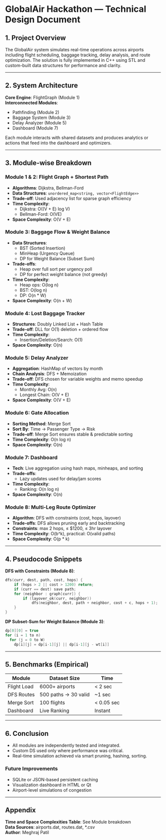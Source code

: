 #  GlobalAir Hackathon — Technical Design Document

## 1. Project Overview
The GlobalAir system simulates real-time operations across airports including flight scheduling, baggage tracking, delay analysis, and route optimization. The solution is fully implemented in C++ using STL and custom-built data structures for performance and clarity.

---

## 2. System Architecture
**Core Engine**: FlightGraph (Module 1)  
**Interconnected Modules**:
- Pathfinding (Module 2)
- Baggage System (Module 3)
- Delay Analyzer (Module 5)
- Dashboard (Module 7)

Each module interacts with shared datasets and produces analytics or actions that feed into the dashboard and optimizers.

---

## 3. Module-wise Breakdown

###  Module 1 & 2: Flight Graph + Shortest Path
- **Algorithms**: Dijkstra, Bellman-Ford
- **Data Structures**: `unordered_map<string, vector<FlightEdge>>`
- **Trade-off**: Used adjacency list for sparse graph efficiency
- **Time Complexity**:
  - Dijkstra: O((V + E) log V)
  - Bellman-Ford: O(VE)
- **Space Complexity**: O(V + E)

###  Module 3: Baggage Flow & Weight Balance
- **Data Structures**:
  - BST (Sorted Insertion)
  - MinHeap (Urgency Queue)
  - DP for Weight Balance (Subset Sum)
- **Trade-offs**:
  - Heap over full sort per urgency poll
  - DP for perfect weight balance (not greedy)
- **Time Complexity**:
  - Heap ops: O(log n)
  - BST: O(log n)
  - DP: O(n * W)
- **Space Complexity**: O(n + W)

###  Module 4: Lost Baggage Tracker
- **Structures**: Doubly Linked List + Hash Table
- **Trade-off**: DLL for O(1) deletion + ordered flow
- **Time Complexity**:
  - Insertion/Deletion/Search: O(1)
- **Space Complexity**: O(n)

###  Module 5: Delay Analyzer
- **Aggregation**: HashMap of vectors by month
- **Chain Analysis**: DFS + Memoization
- **Trade-off**: DFS chosen for variable weights and memo speedup
- **Time Complexity**:
  - Monthly Avg: O(n)
  - Longest Chain: O(V + E)
- **Space Complexity**: O(V + E)

###  Module 6: Gate Allocation
- **Sorting Method**: Merge Sort
- **Sort By**: Time → Passenger Type → Risk
- **Trade-off**: Merge Sort ensures stable & predictable sorting
- **Time Complexity**: O(n log n)
- **Space Complexity**: O(n)

###  Module 7: Dashboard
- **Tech**: Live aggregation using hash maps, minheaps, and sorting
- **Trade-offs**:
  - Lazy updates used for delay/jam scores
- **Time Complexity**:
  - Ranking: O(n log n)
- **Space Complexity**: O(n)

###  Module 8: Multi-Leg Route Optimizer
- **Algorithm**: DFS with constraints (cost, hops, layover)
- **Trade-offs**: DFS allows pruning early and backtracking
- **Constraints**: max 2 hops, ≤ $1200, ≤ 3hr layover
- **Time Complexity**: O(b^k), practical: O(valid paths)
- **Space Complexity**: O(p * k)

---

## 4. Pseudocode Snippets

**DFS with Constraints (Module 8)**:
```cpp
dfs(curr, dest, path, cost, hops) {
    if (hops > 2 || cost > 1200) return;
    if (curr == dest) save path;
    for (neighbor : graph[curr]) {
        if (layover_ok(curr, neighbor)) 
            dfs(neighbor, dest, path + neighbor, cost + c, hops + 1);
    }
}
```

**DP Subset-Sum for Weight Balance (Module 3)**:
```cpp
dp[0][0] = true
for (i = 1 to n)
  for (j = 0 to W)
    dp[i][j] = dp[i-1][j] || dp[i-1][j - wt[i]]
```

---

## 5. Benchmarks (Empirical)
| Module      | Dataset Size   | Time        |
|-------------|----------------|-------------|
| Flight Load | 6000+ airports | < 2 sec     |
| DFS Routes  | 500 paths → 30 valid | ~1 sec |
| Merge Sort  | 100 flights    | < 0.05 sec  |
| Dashboard   | Live Ranking   | Instant     |

---

## 6. Conclusion
-  All modules are independently tested and integrated.
-  Custom DS used only where performance was critical.
-  Real-time simulation achieved via smart pruning, hashing, sorting.

###  Future Improvements
- SQLite or JSON-based persistent caching
- Visualization dashboard in HTML or Qt
- Airport-level simulations of congestion

---

## Appendix
**Time and Space Complexities Table**: See Module breakdown  
**Data Sources**: airports.dat, routes.dat, *.csv  
**Author**: Meghraj Patil